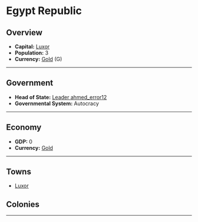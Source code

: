 # Egypt Republic

## Overview

- **Capital:** [Luxor](Luxor)
- **Population:** 3
- **Currency:** [Gold](Gold) (G)

---

## Government

- **Head of State:** [Leader ahmed_error12](ahmed_error12)
- **Governmental System:** Autocracy

---

## Economy

- **GDP:** <!--GDP-->0<!--GDP-->
- **Currency:** [Gold](Gold)

---

## Towns

- [Luxor](Luxor)

## Colonies



---